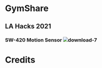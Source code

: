 # GymShare
## LA Hacks 2021

### SW-420 Motion Sensor ![download-7](https://user-images.githubusercontent.com/35862574/112741863-1354c900-8f3e-11eb-9e6a-cb56bc23d162.jpg)


 
 # Credits
